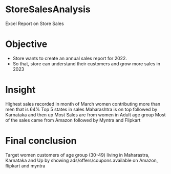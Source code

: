 # StoreSalesAnalysis
Excel Report on Store Sales 

# Objective 
- Store wants to create an annual sales report for 2022.
- So that, store can understand their customers and grow more sales in 2023


# Insight
Highest sales recorded in month of March
women contributing more than men that is 64%
Top 5 states in sales Maharashtra is on top followed by Karnataka and then up
Most Sales are from women in Adult age group
Most of the sales came from Amazon followed by Myntra and Flipkart

# Final conclusion
Target women customers of age group (30-49)  living in Maharastra, Karnataka and Up by showing ads/offers/coupons available on Amazon, flipkart and myntra
